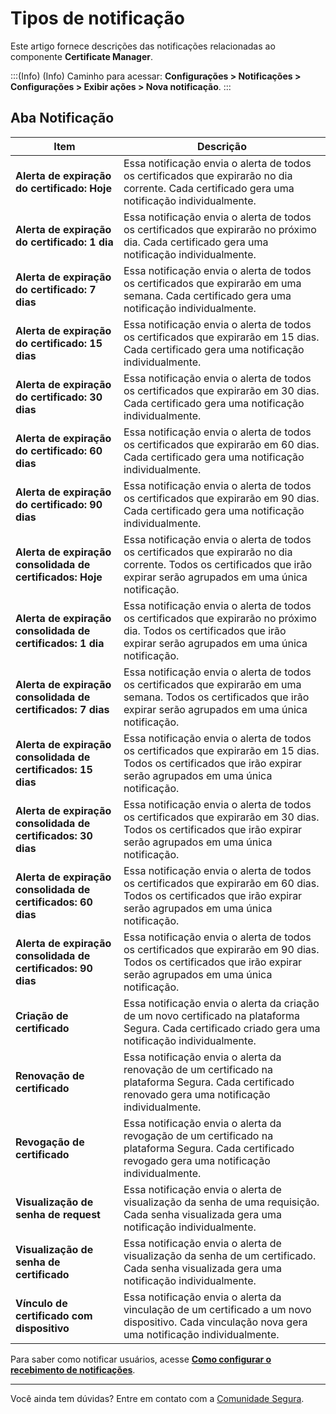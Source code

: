 # Tipos de notificação

Este artigo fornece descrições das notificações relacionadas ao componente **Certificate Manager**.

:::(Info) (Info)
Caminho para acessar: **Configurações > Notificações > Configurações > Exibir ações > Nova notificação**.
:::

## Aba Notificação
|Item|Descrição|
|-|-|
**Alerta de expiração do certificado: Hoje**|Essa notificação envia o alerta de todos os certificados que expirarão no dia corrente. Cada certificado gera uma notificação individualmente.
**Alerta de expiração do certificado: 1 dia**|Essa notificação envia o alerta de todos os certificados que expirarão no próximo dia. Cada certificado gera uma notificação individualmente.
**Alerta de expiração do certificado: 7 dias**|Essa notificação envia o alerta de todos os certificados que expirarão em uma semana. Cada certificado gera uma notificação individualmente.
**Alerta de expiração do certificado: 15 dias**|Essa notificação envia o alerta de todos os certificados que expirarão em 15 dias. Cada certificado gera uma notificação individualmente.
**Alerta de expiração do certificado: 30 dias**|Essa notificação envia o alerta de todos os certificados que expirarão em 30 dias. Cada certificado gera uma notificação individualmente.
**Alerta de expiração do certificado: 60 dias**|Essa notificação envia o alerta de todos os certificados que expirarão em 60 dias. Cada certificado gera uma notificação individualmente.
**Alerta de expiração do certificado: 90 dias**|Essa notificação envia o alerta de todos os certificados que expirarão em 90 dias. Cada certificado gera uma notificação individualmente.
**Alerta de expiração consolidada de certificados: Hoje**|Essa notificação envia o alerta de todos os certificados que expirarão no dia corrente. Todos os certificados que irão expirar serão agrupados em uma única notificação.
**Alerta de expiração consolidada de certificados: 1 dia**|Essa notificação envia o alerta de todos os certificados que expirarão no próximo dia. Todos os certificados que irão expirar serão agrupados em uma única notificação.
**Alerta de expiração consolidada de certificados: 7 dias**|Essa notificação envia o alerta de todos os certificados que expirarão em uma semana. Todos os certificados que irão expirar serão agrupados em uma única notificação.
**Alerta de expiração consolidada de certificados: 15 dias**|Essa notificação envia o alerta de todos os certificados que expirarão em 15 dias. Todos os certificados que irão expirar serão agrupados em uma única notificação.
**Alerta de expiração consolidada de certificados: 30 dias**|Essa notificação envia o alerta de todos os certificados que expirarão em 30 dias. Todos os certificados que irão expirar serão agrupados em uma única notificação.
**Alerta de expiração consolidada de certificados: 60 dias**|Essa notificação envia o alerta de todos os certificados que expirarão em 60 dias. Todos os certificados que irão expirar serão agrupados em uma única notificação.
**Alerta de expiração consolidada de certificados: 90 dias**|Essa notificação envia o alerta de todos os certificados que expirarão em 90 dias. Todos os certificados que irão expirar serão agrupados em uma única notificação.
**Criação de certificado**|Essa notificação envia o alerta da criação de um novo certificado na plataforma Segura. Cada certificado criado gera uma notificação individualmente.
**Renovação de certificado**|Essa notificação envia o alerta da renovação de um certificado na plataforma Segura. Cada certificado renovado gera uma notificação individualmente.
**Revogação de certificado**|Essa notificação envia o alerta da revogação de um certificado na plataforma Segura. Cada certificado revogado gera uma notificação individualmente.
**Visualização de senha de request**|Essa notificação envia o alerta de visualização da senha de uma requisição. Cada senha visualizada gera uma notificação individualmente.
**Visualização de senha de certificado**|Essa notificação envia o alerta de visualização da senha de um certificado. Cada senha visualizada gera uma notificação individualmente.
**Vínculo de certificado com dispositivo**|Essa notificação envia o alerta da vinculação de um certificado a um novo dispositivo. Cada vinculação nova gera uma notificação individualmente.|

Para saber como notificar usuários, acesse [**Como configurar o recebimento de notificações**](/v4/docs/pt/certificate-manager-how-to-configure-receiving-notifications).
***
Você ainda tem dúvidas? Entre em contato com a [Comunidade Segura](https://community.Segura.io/).